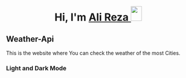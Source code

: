 <h1 align="center" >Hi, I'm <a href="https://twitter.com/webDeveloper83" target="_blank"> Ali Reza </a> <img src="https://raw.githubusercontent.com/MartinHeinz/MartinHeinz/master/wave.gif" width="30px" height="40px"></h1>


## Weather-Api
This is the website where You can check the weather of the most Cities.

### Light and Dark Mode
